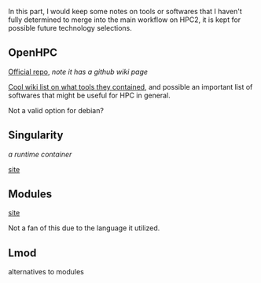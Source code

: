 In this part, I would keep some notes on tools or softwares that I haven't fully determined to merge into the main workflow on HPC2, it is kept for possible future technology selections.

## OpenHPC

[Official repo](https://github.com/openhpc/ohpc/), *note it has a github wiki page*

[Cool wiki list on what tools they contained](https://github.com/openhpc/ohpc/wiki/Component-List-v1.3.7), and possible an important list of softwares that might be useful for HPC in general.

Not a valid option for debian?

## Singularity

*a runtime container*

[site](http://singularity.lbl.gov/)

## Modules

[site](http://modules.sourceforge.net/)

Not a fan of this due to the language it utilized.

## Lmod

alternatives to modules